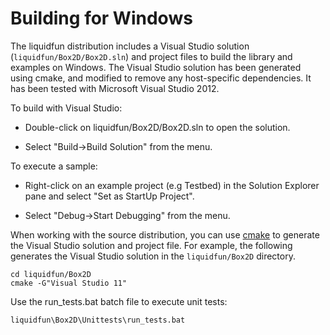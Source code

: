 # Building for Windows

The liquidfun distribution includes a Visual Studio solution (`liquidfun/Box2D/Box2D.sln`) and project files to build the library and examples on Windows. The Visual Studio solution has been generated using cmake, and modified to remove any host-specific dependencies. It has been tested with Microsoft Visual Studio 2012.

To build with Visual Studio:

-   Double-click on liquidfun/Box2D/Box2D.sln to open the solution.

-   Select "Build-\>Build Solution" from the menu.

To execute a sample:

-   Right-click on an example project (e.g Testbed) in the Solution Explorer pane and select "Set as StartUp Project".

-   Select "Debug-\>Start Debugging" from the menu.

When working with the source distribution, you can use [cmake][] to generate the Visual Studio solution and project file.  For example, the following generates the Visual Studio solution in the `liquidfun/Box2D` directory.

    cd liquidfun/Box2D
    cmake -G"Visual Studio 11"

Use the run\_tests.bat batch file to execute unit tests:

    liquidfun\Box2D\Unittests\run_tests.bat

  [cmake]: http://www.cmake.org
